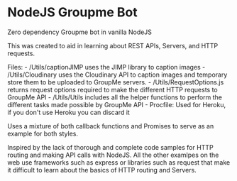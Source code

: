 # NodeJS Groupme Bot
Zero dependency Groupme bot in vanilla NodeJS

This was created to aid in learning about REST APIs, Servers, and HTTP requests. 

Files:
     - /Utils/captionJIMP uses the JIMP library to caption images 
     - /Utils/Cloudinary uses the Cloudinary API to caption images and temporary store them to be uploaded to GroupMe servers.
     - /Utils/RequestOptions.js returns request options required to make the different HTTP requests to GroupMe API
     - /Utils/Utils includes all the helper functions to perform the different tasks made possible by GroupMe API
     - Procfile: Used for Heroku, if you don't use Heroku you can discard it

Uses a mixture of both callback functions and Promises to serve as an example for both styles. 

Inspired by the lack of thorough and complete code samples for HTTP routing and making API calls with NodeJS. All the other examlpes on the web use frameworks such as express or libraries such as request that make it difficult to learn about the basics of HTTP routing and Servers.